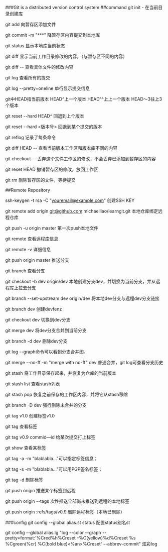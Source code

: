 ###Git is a distributed version control system
##command
git init  - 在当前目录创建库

git add <filename> 向暂存区添加文件

git commit -m "***" 降暂存区内容提交到本地库

git status 显示本地库当前状态

git diff 显示当前工作目录修改的内容，（与暂存区不同的内容）

git diff -- <filename> 查看具体文件的修改内容

git log 查看所有的提交

git log --pretty=oneline 单行显示提交信息

git中HEAD指当前版本 HEAD^上一个版本 HEAD^^上上一个版本 HEAD～3往上3个版本

git reset --hard HEAD^ 回退到上个版本

git reset --hard <版本号> 回退到某个提交的版本

git reflog 记录了每条命令

git diff HEAD -- <filename> 查看当前版本工作区和版本库不同的内容

git checkout -- <filename> 丢弃这个文件工作区的修改，不会丢弃已添加到暂存区的内容

git reset HEAD <filename> 撤销暂存区的修改，放回工作区

git rm <filename> 删除暂存区的文件，等待提交


##Remote Repository

 ssh-keygen -t rsa -C "youremail@example.com" 创建SSH KEY

 git remote add origin git@github.com:michaelliao/learngit.git 本地仓库绑定远程仓库

git push -u origin master 第一次push本地文件

git remote 查看远程库信息

git remote -v 详细信息

git push origin master 推送分支

git branch 查看分支

git checkout -b dev origin/dev 本地创建分支dev，并切换为当前分支，并从远程库上拉去分支

git branch --set-upstream dev origin/dev 将本地dev分支与远程dev分支链接

git branch dev 创建devfenz

git checkout dev 切换到dev分支

git merge dev 将dev分支合并到当前分支

git branch -d dev 删除dev分支

git log --graph命令可以看到分支合并图。

git merge --no-ff -m "merge with no-ff" dev 普通合并，git log可查看分支历史

git stash 将工作目录保存起来，并恢复为仓库的当前版本

git stash list 查看stash列表

git stash pop 恢复之前保存的工作区内容，并将它从stash移除

git branch -D dev 强行删除未合并的分支

git tag v1.0 创建标签v1.0

git tag 查看标签

git tag v0.9 commid—id 给某次提交打上标签

git show <tagname> 查看某标签

git tag -a <tagname> -m "blablabla..."可以指定标签信息；

git tag -s <tagname> -m "blablabla..."可以用PGP签名标签；

git tag -d <tagname> 删除标签

git push origin <tagname> 推送某个标签到远程

git push origin --tags  次性推送全部尚未推送到远程的本地标签

git push origin :refs/tags/v0.9 删除远程标签（本地已删除）

###config
 git config --global alias.st status 配置status别名st

git config --global alias.lg "log --color --graph --pretty=format:'%Cred%h%Creset -%C(yellow)%d%Creset %s %Cgreen(%cr) %C(bold blue)<%an>%Creset' --abbrev-commit"
炫彩log